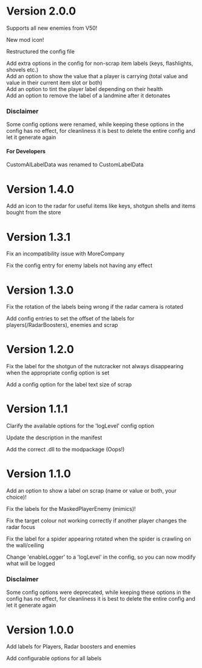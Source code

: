 # Version 2.0.0

Supports all new enemies from V50!  

New mod icon!  

Restructured the config file  

Add extra options in the config for non-scrap item labels (keys, flashlights, shovels etc.)  
Add an option to show the value that a player is carrying (total value and value in their current item slot or both)  
Add an option to tint the player label depending on their health  
Add an option to remove the label of a landmine after it detonates

### Disclaimer
Some config options were renamed, while keeping these options in the config has no effect, for cleanliness it is best to delete the entire config and let it generate again  

#### For Developers
CustomAILabelData was renamed to CustomLabelData  

# Version 1.4.0

Add an icon to the radar for useful items like keys, shotgun shells and items bought from the store

# Version 1.3.1

Fix an incompatibility issue with MoreCompany

Fix the config entry for enemy labels not having any effect

# Version 1.3.0

Fix the rotation of the labels being wrong if the radar camera is rotated

Add config entries to set the offset of the labels for players(/RadarBoosters), enemies and scrap

# Version 1.2.0

Fix the label for the shotgun of the nutcracker not always disappearing when the appropriate config option is set

Add a config option for the label text size of scrap

# Version 1.1.1

Clarify the available options for the 'logLevel' config option

Update the description in the manifest

Add the correct .dll to the modpackage (Oops!)

# Version 1.1.0

Add an option to show a label on scrap (name or value or both, your choice)!

Fix the labels for the MaskedPlayerEnemy (mimics)!

Fix the target colour not working correctly if another player changes the radar focus

Fix the label for a spider appearing rotated when the spider is crawling on the wall/ceiling

Change 'enableLogger' to a 'logLevel' in the config, so you can now modify what will be logged

### Disclaimer
Some config options were deprecated, while keeping these options in the config has no effect, for cleanliness it is best to delete the entire config and let it generate again  

# Version 1.0.0

Add labels for Players, Radar boosters and enemies

Add configurable options for all labels